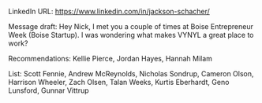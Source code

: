 LinkedIn URL: https://www.linkedin.com/in/jackson-schacher/

Message draft: Hey Nick, I met you a couple of times at Boise Entrepreneur Week (Boise Startup). I was wondering what makes VYNYL a great place to work?

Recommendations: Kellie Pierce, Jordan Hayes, Hannah Milam 

List: Scott Fennie, Andrew McReynolds, Nicholas Sondrup, Cameron Olson, Harrison Wheeler, Zach Olsen, Talan Weeks, Kurtis Eberhardt, Geno Lunsford, Gunnar Vittrup
